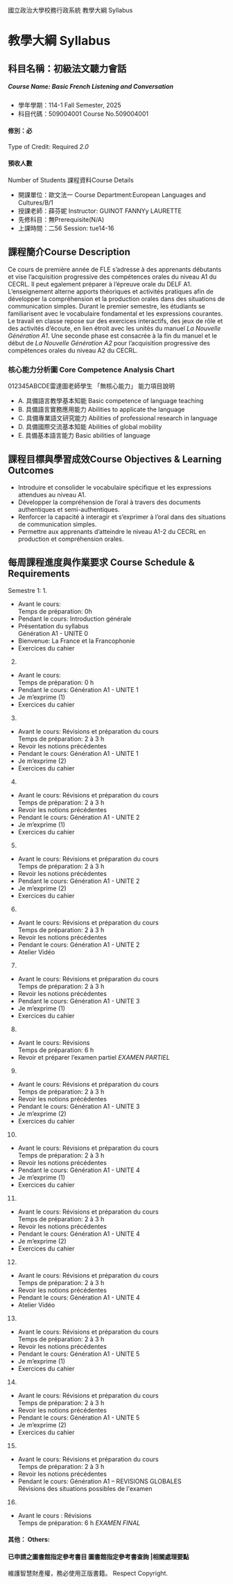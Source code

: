 國立政治大學校務行政系統 教學大綱 Syllabus
# 教學大綱 Syllabus
##  科目名稱：初級法文聽力會話 
#####  Course Name: Basic French Listening and Conversation
  * 學年學期：114-1 Fall Semester, 2025 
  * 科目代碼：509004001 Course No.509004001
#### 修別：必
Type of Credit: Required 
_2.0_
#### 預收人數
Number of Students
課程資料Course Details
  * 開課單位：歐文法一 Course Department:European Languages and Cultures/B/1 
  * 授課老師：薛芬妮 Instructor: GUINOT FANNYy LAURETTE 
  * 先修科目：無Prerequisite(N/A)
  * 上課時間：二56 Session: tue14-16
##  課程簡介Course Description
Ce cours de première année de FLE s’adresse à des apprenants débutants et vise l’acquisition progressive des compétences orales du niveau A1 du CECRL. Il peut egalement préparer à l’épreuve orale du DELF A1. L’enseignement alterne apports théoriques et activités pratiques afin de développer la compréhension et la production orales dans des situations de communication simples. Durant le premier semestre, les étudiants se familiarisent avec le vocabulaire fondamental et les expressions courantes. Le travail en classe repose sur des exercices interactifs, des jeux de rôle et des activités d’écoute, en lien étroit avec les unités du manuel _La Nouvelle Génération A1_. Une seconde phase est consacrée à la fin du manuel et le début de _La Nouvelle Génération A2_ pour l’acquisition progressive des compétences orales du niveau A2 du CECRL.
###  核心能力分析圖 Core Competence Analysis Chart
012345ABCDE雷達圖老師學生
「無核心能力」 
能力項目說明
  * A. 具備語言教學基本知能 Basic competence of language teaching
  * B. 具備語言實務應用能力 Abilities to applicate the language
  * C. 具備專業語文研究能力 Abilities of professional research in language
  * D. 具備國際交流基本知能 Abilities of global mobility
  * E. 具備基本語言能力 Basic abilities of language
##  課程目標與學習成效Course Objectives & Learning Outcomes 
  * Introduire et consolider le vocabulaire spécifique et les expressions attendues au niveau A1.
  * Développer la compréhension de l’oral à travers des documents authentiques et semi-authentiques.
  * Renforcer la capacité à interagir et s’exprimer à l’oral dans des situations de communication simples.
  * Permettre aux apprenants d’atteindre le niveau A1-2 du CECRL en production et compréhension orales.
##  每周課程進度與作業要求 Course Schedule & Requirements
Semestre 1:
1.  
- Avant le cours:  
Temps de préparation: 0h
- Pendant le cours: Introduction générale  
- Présentation du syllabus  
Génération A1 - UNITE 0   
- Bienvenue: La France et la Francophonie  
- Exercices du cahier
2.  
- Avant le cours:  
Temps de préparation: 0 h
- Pendant le cours: Génération A1 - UNITE 1   
- Je m’exprime (1)  
- Exercices du cahier
3.  
- Avant le cours: Révisions et préparation du cours  
Temps de préparation: 2 à 3 h  
- Revoir les notions précédentes
- Pendant le cours: Génération A1 - UNITE 1   
- Je m’exprime (2)  
- Exercices du cahier
4.  
- Avant le cours: Révisions et préparation du cours  
Temps de préparation: 2 à 3 h  
- Revoir les notions précédentes
- Pendant le cours: Génération A1 - UNITE 2   
- Je m’exprime (1)  
- Exercices du cahier
5.  
- Avant le cours: Révisions et préparation du cours  
Temps de préparation: 2 à 3 h  
- Revoir les notions précédentes
- Pendant le cours: Génération A1 - UNITE 2   
- Je m’exprime (2)  
- Exercices du cahier
6.  
- Avant le cours: Révisions et préparation du cours  
Temps de préparation: 2 à 3 h  
- Revoir les notions précédentes
- Pendant le cours: Génération A1 - UNITE 2   
- Atelier Vidéo
7. 
- Avant le cours: Révisions et préparation du cours  
Temps de préparation: 2 à 3 h  
- Revoir les notions précédentes
- Pendant le cours: Génération A1 - UNITE 3   
- Je m’exprime (1)  
- Exercices du cahier
8.  
- Avant le cours: Révisions  
Temps de préparation: 6 h  
- Revoir et préparer l’examen partiel
_EXAMEN PARTIEL_
9. 
- Avant le cours: Révisions et préparation du cours  
Temps de préparation: 2 à 3 h  
- Revoir les notions précédentes
- Pendant le cours: Génération A1 - UNITE 3   
- Je m’exprime (2)  
- Exercices du cahier
10. 
- Avant le cours: Révisions et préparation du cours  
Temps de préparation: 2 à 3 h  
- Revoir les notions précédentes
- Pendant le cours: Génération A1 - UNITE 4   
- Je m’exprime (1)  
- Exercices du cahier
11.  
- Avant le cours: Révisions et préparation du cours  
Temps de préparation: 2 à 3 h  
- Revoir les notions précédentes
- Pendant le cours: Génération A1 - UNITE 4   
- Je m’exprime (2)  
- Exercices du cahier
12.  
- Avant le cours: Révisions et préparation du cours  
Temps de préparation: 2 à 3 h  
- Revoir les notions précédentes
- Pendant le cours: Génération A1 - UNITE 4   
- Atelier Vidéo
13.  
- Avant le cours: Révisions et préparation du cours  
Temps de préparation: 2 à 3 h  
- Revoir les notions précédentes
- Pendant le cours: Génération A1 - UNITE 5   
- Je m’exprime (1)  
- Exercices du cahier
14. 
- Avant le cours: Révisions et préparation du cours  
Temps de préparation: 2 à 3 h  
- Revoir les notions précédentes
- Pendant le cours: Génération A1 - UNITE 5   
- Je m’exprime (2)  
- Exercices du cahier
15.  
- Avant le cours: Révisions et préparation du cours  
Temps de préparation: 2 à 3 h  
- Revoir les notions précédentes
- Pendant le cours: Génération A1 – REVISIONS GLOBALES   
Révisions des situations possibles de l'examen
16.   
- Avant le cours : Révisions  
Temps de préparation: 6 h
_EXAMEN FINAL_
####  其他： Others:
####  已申請之圖書館指定參考書目  圖書館指定參考書查詢 |相關處理要點
維護智慧財產權，務必使用正版書籍。 Respect Copyright.
